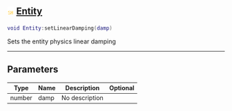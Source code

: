 ## ![shared](.gitbook/assets/shared.png) [Entity](home/Entity)



```lua
void Entity:setLinearDamping(damp)
```

Sets the entity physics linear damping

------
## Parameters

| Type   | Name | Description | Optional |
| ------ | ---- | ----------- | -------: |
| number | damp | No description |  |


